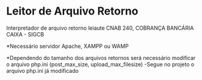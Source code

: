 # Leitor de Arquivo Retorno

Interpretador de arquivo retorno leiaute CNAB 240, COBRANÇA BANCÁRIA CAIXA - SIGCB

*Necessário servidor Apache, XAMPP ou WAMP

*Dependendo do tamanho dos arquivos retornos será necessário modificar o arquivo php.ini (post_max_size, upload_max_filesize)
	-Segue no projeto o arquivo php.ini já modificado